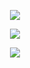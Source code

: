 

<p align="center">
    <a href="https://discord.com/users/1025245410224263258">
        <img src="https://lanyard.cnrad.dev/api/1025245410224263258?theme=dark&bg=0D1117&borderRadius=5px&animated=true&idleMessage=The%20human%20version%20of%20%22404%20error:%20social%20life%20not%20found.%22" />
  </a>
</p>

<p align="center">
    <a href="https://github.com/mishalhossin/">
        <img src="https://skillicons.dev/icons?i=css,html,js,discord,docker,express,flask,fastapi,linux,md,nodejs,py,pytorch,cloudflare,workers,vscode,ai,ps&perline=6" />
  </a>
</p>

<p align="center">
    <a href="https://github.com/mishalhossin/">
        <img src="https://github-readme-streak-stats.herokuapp.com?user=mishalhossin&hide_border=true&background=0D1117&currStreakLabel=FFFFFF&sideLabels=FFFFFF&currStreakNum=FFFFFF&dates=FFFFFF&sideNums=FFFFFF&fire=f04848&ring=f04848&stroke=FFFFFFFF)](https://git.io/streak-stats" />
  </a> 
</p>
